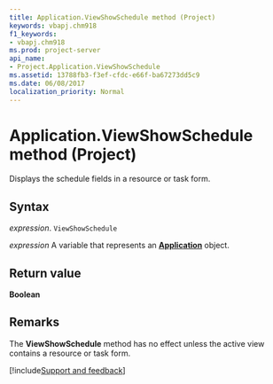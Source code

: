 ```yaml
---
title: Application.ViewShowSchedule method (Project)
keywords: vbapj.chm918
f1_keywords:
- vbapj.chm918
ms.prod: project-server
api_name:
- Project.Application.ViewShowSchedule
ms.assetid: 13788fb3-f3ef-cfdc-e66f-ba67273dd5c9
ms.date: 06/08/2017
localization_priority: Normal
---
```



# Application.ViewShowSchedule method (Project)

Displays the schedule fields in a resource or task form.


## Syntax

_expression_. `ViewShowSchedule`

_expression_ A variable that represents an **[Application](Project.Application.md)** object.


## Return value

 **Boolean**


## Remarks

The  **ViewShowSchedule** method has no effect unless the active view contains a resource or task form.

[!include[Support and feedback](~/includes/feedback-boilerplate.md)]